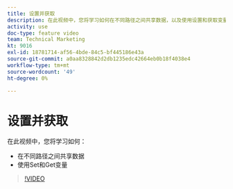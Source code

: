 ```yaml
---
title: 设置并获取
description: 在此视频中，您将学习如何在不同路径之间共享数据，以及使用设置和获取变量，所有这些操作均位于 [!DNL Adobe Workfront Fusion].
activity: use
doc-type: feature video
team: Technical Marketing
kt: 9016
exl-id: 18781714-af56-4bde-84c5-bf445186e43a
source-git-commit: a0aa8328842d2db1235edc42664eb0b18f4038e4
workflow-type: tm+mt
source-wordcount: '49'
ht-degree: 0%

---
```


# 设置并获取

在此视频中，您将学习如何：

* 在不同路径之间共享数据
* 使用Set和Get变量

>[!VIDEO](https://video.tv.adobe.com/v/335275/?quality=12)
